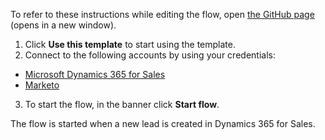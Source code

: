 To refer to these instructions while editing the flow, open [the GitHub page](https://github.com/ot4i/app-connect-templates/tree/main/resources/markdown/Sync%20leads%20from%20Microsoft%20Dynamics%20365%20to%20Marketo_instructions.md) (opens in a new window).

1.	Click **Use this template** to start using the template.
2.	Connect to the following accounts by using your credentials:
   - [Microsoft Dynamics 365 for Sales](https://ibm.biz/acmsdynamicssales)
   - [Marketo](https://ibm.biz/appconnect-marketo)

3.	To start the flow, in the banner click **Start flow**.

The flow is started when a new lead is created in Dynamics 365 for Sales.
